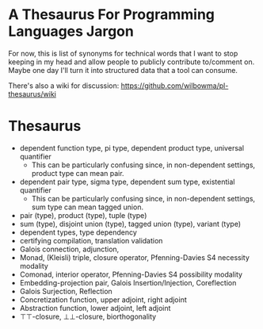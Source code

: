 A Thesaurus For Programming Languages Jargon
==

For now, this is list of synonyms for technical words that I want to stop
keeping in my head and allow people to publicly contribute to/comment on.
Maybe one day I'll turn it into structured data that a tool can consume.

There's also a wiki for discussion: https://github.com/wilbowma/pl-thesaurus/wiki

Thesaurus
==

- dependent function type, pi type, dependent product type, universal quantifier
  - This can be particularly confusing since, in non-dependent settings, product type can mean pair.
- dependent pair type, sigma type, dependent sum type, existential quantifier
  - This can be particularly confusing since, in non-dependent settings, sum type can mean tagged union.
- pair (type), product (type), tuple (type)
- sum (type), disjoint union (type), tagged union (type), variant (type) 
- dependent types, type dependency
- certifying compilation, translation validation
- Galois connection, adjunction,
- Monad, (Kleisli) triple, closure operator, Pfenning-Davies S4 necessity modality
- Comonad, interior operator, Pfenning-Davies S4 possibility modality
- Embedding-projection pair, Galois Insertion/Injection, Coreflection
- Galois Surjection, Reflection
- Concretization function, upper adjoint, right adjoint
- Abstraction function, lower adjoint, left adjoint
- ⊤⊤-closure, ⊥⊥-closure, biorthogonality
